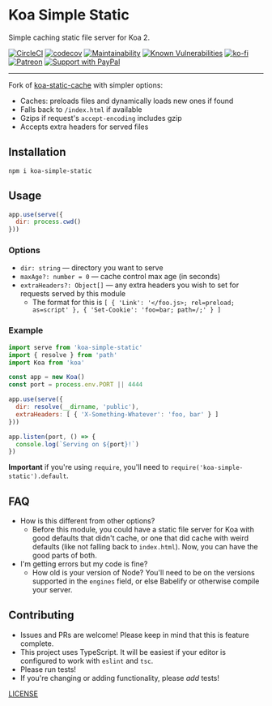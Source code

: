 # Koa Simple Static

Simple caching static file server for Koa 2.

[![CircleCI](https://circleci.com/gh/zacanger/koa-simple-static.svg?style=svg)](https://circleci.com/gh/zacanger/koa-simple-static) [![codecov](https://codecov.io/gh/zacanger/koa-simple-static/branch/master/graph/badge.svg)](https://codecov.io/gh/zacanger/koa-simple-static) [![Maintainability](https://api.codeclimate.com/v1/badges/56ce56310829afe0d717/maintainability)](https://codeclimate.com/github/zacanger/koa-simple-static/maintainability) [![Known Vulnerabilities](https://snyk.io/test/github/zacanger/koa-simple-static/badge.svg)](https://snyk.io/test/github/zacanger/koa-simple-static) [![ko-fi](https://img.shields.io/badge/donate-KoFi-yellow.svg)](https://ko-fi.com/U7U2110VB) [![Patreon](https://img.shields.io/badge/patreon-donate-yellow.svg)](https://www.patreon.com/zacanger) [![Support with PayPal](https://img.shields.io/badge/paypal-donate-yellow.png)](https://paypal.me/zacanger)

--------

Fork of [koa-static-cache](https://github.com/koajs/static-cache) with simpler
options:

* Caches: preloads files and dynamically loads new ones if found
* Falls back to `/index.html` if available
* Gzips if request's `accept-encoding` includes gzip
* Accepts extra headers for served files

## Installation

```
npm i koa-simple-static
```

## Usage

```javascript
app.use(serve({
  dir: process.cwd()
}))
```

### Options

* `dir: string` &mdash; directory you want to serve
* `maxAge?: number = 0` &mdash; cache control max age (in seconds)
* `extraHeaders?: Object[]` &mdash; any extra headers you wish to set for requests served by this module
  * The format for this is `[ { 'Link': '</foo.js>; rel=preload; as=script' }, { 'Set-Cookie': 'foo=bar; path=/;' } ]`

### Example

```javascript
import serve from 'koa-simple-static'
import { resolve } from 'path'
import Koa from 'koa'

const app = new Koa()
const port = process.env.PORT || 4444

app.use(serve({
  dir: resolve(__dirname, 'public'),
  extraHeaders: [ { 'X-Something-Whatever': 'foo, bar' } ]
}))

app.listen(port, () => {
  console.log(`Serving on ${port}!`)
})
```

**Important** if you're using `require`, you'll need to
`require('koa-simple-static').default`.

## FAQ

* How is this different from other options?
  * Before this module, you could have a static file server for Koa with good
    defaults that didn't cache, or one that did cache with weird defaults (like
    not falling back to `index.html`). Now, you can have the good parts of both.
* I'm getting errors but my code is fine?
  * How old is your version of Node? You'll need to be on the versions supported
    in the `engines` field, or else Babelify or otherwise compile your server.

## Contributing

* Issues and PRs are welcome! Please keep in mind that this is feature complete.
* This project uses TypeScript. It will be easiest if your editor is configured to
  work with `eslint` and `tsc`.
* Please run tests!
* If you're changing or adding functionality, please _add_ tests!

[LICENSE](./LICENSE.md)
